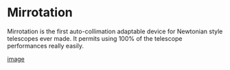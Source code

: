 # Mirrotation
Mirrotation is the first auto-collimation adaptable device for Newtonian style telescopes ever made. It permits using 100% of the telescope performances really easily.

[image](https://github.com/Agenax/Mirrotation/blob/21b14f061d8197b1365d4b7c5a7ff812aed6364b/other/image.png)
